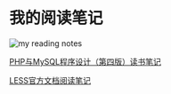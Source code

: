 # 我的阅读笔记

![my reading notes](http://7u2loa.com1.z0.glb.clouddn.com/readingBg.jpg)

[PHP与MySQL程序设计（第四版）读书笔记](https://github.com/MrRaindrop/reading_notes/blob/master/notes/beginning-php-and-mysql-from-novice-to-professional.md)

[LESS官方文档阅读笔记](https://github.com/MrRaindrop/reading_notes/blob/master/notes/less-the-official-doc.md)